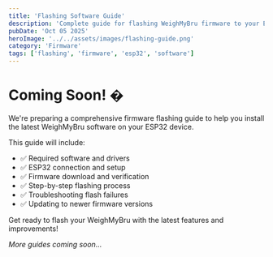 ```yaml
---
title: 'Flashing Software Guide'
description: 'Complete guide for flashing WeighMyBru firmware to your ESP32 microcontroller.'
pubDate: 'Oct 05 2025'
heroImage: '../../assets/images/flashing-guide.png'
category: 'Firmware'
tags: ['flashing', 'firmware', 'esp32', 'software']
---
```


# Coming Soon! �

We're preparing a comprehensive firmware flashing guide to help you install the latest WeighMyBru software on your ESP32 device.

This guide will include:
- ✅ Required software and drivers
- ✅ ESP32 connection and setup
- ✅ Firmware download and verification
- ✅ Step-by-step flashing process
- ✅ Troubleshooting flash failures
- ✅ Updating to newer firmware versions

Get ready to flash your WeighMyBru with the latest features and improvements!

*More guides coming soon...*


